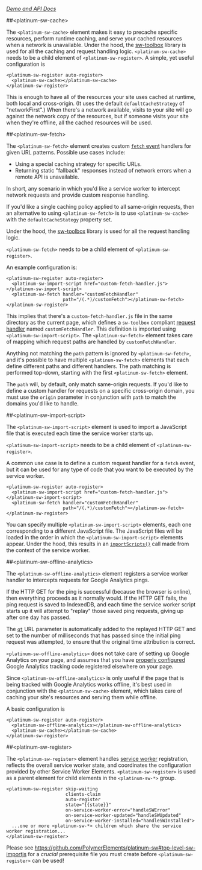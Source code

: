 
<!---

This README is automatically generated from the comments in these files:
platinum-sw-cache.html  platinum-sw-elements.html  platinum-sw-fetch.html  platinum-sw-import-script.html  platinum-sw-offline-analytics.html  platinum-sw-register.html

Edit those files, and our readme bot will duplicate them over here!
Edit this file, and the bot will squash your changes :)

-->

_[Demo and API Docs](https://elements.polymer-project.org/elements/platinum-sw)_


##&lt;platinum-sw-cache&gt;


The `<platinum-sw-cache>` element makes it easy to precache specific resources, perform runtime
caching, and serve your cached resources when a network is unavailable.
Under the hood, the [sw-toolbox](https://github.com/googlechrome/sw-toolbox) library is used
for all the caching and request handling logic.
`<platinum-sw-cache>` needs to be a child element of `<platinum-sw-register>`.
A simple, yet useful configuration is

    <platinum-sw-register auto-register>
      <platinum-sw-cache></platinum-sw-cache>
    </platinum-sw-register>

This is enough to have all of the resources your site uses cached at runtime, both local and
cross-origin.
(It uses the default `defaultCacheStrategy` of "networkFirst".)
When there's a network available, visits to your site will go against the network copy of the
resources, but if someone visits your site when they're offline, all the cached resources will
be used.



##&lt;platinum-sw-fetch&gt;


The `<platinum-sw-fetch>` element creates custom [`fetch` event](https://slightlyoff.github.io/ServiceWorker/spec/service_worker/#fetch-event-section)
handlers for given URL patterns. Possible use cases include:

- Using a special caching strategy for specific URLs.
- Returning static "fallback" responses instead of network errors when a remote API
is unavailable.

In short, any scenario in which you'd like a service worker to intercept network
requests and provide custom response handling.

If you'd like a single caching policy applied to all same-origin requests, then an alternative
to using `<platinum-sw-fetch>` is to use `<platinum-sw-cache>` with the `defaultCacheStategy`
property set.

Under the hood, the [sw-toolbox](https://github.com/googlechrome/sw-toolbox) library is used
for all the request handling logic.

`<platinum-sw-fetch>` needs to be a child element of `<platinum-sw-register>`.

An example configuration is:

    <platinum-sw-register auto-register>
      <platinum-sw-import-script href="custom-fetch-handler.js"></platinum-sw-import-script>
      <platinum-sw-fetch handler="customFetchHandler"
                         path="/(.*)/customFetch"></platinum-sw-fetch>
    </platinum-sw-register>

This implies that there's a `custom-fetch-handler.js` file in the same directory as the current
page, which defines a `sw-toolbox` compliant
[request handler](https://github.com/googlechrome/sw-toolbox#request-handlers) named
`customFetchHandler`. This definition is imported using `<platinum-sw-import-script>`. The
`<platinum-sw-fetch>` element takes care of mapping which request paths are handled by
`customFetchHandler`.

Anything not matching the `path` pattern is ignored by `<platinum-sw-fetch>`,
and it's possible to have multiple `<platinum-sw-fetch>` elements that each define different
paths and different handlers. The path matching is performed top-down, starting with the first
`<platinum-sw-fetch>` element.

The `path` will, by default, only match same-origin requests. If you'd like to define a custom
handler for requests on a specific cross-origin domain, you must use the `origin` parameter
in conjunction with `path` to match the domains you'd like to handle.
   

##&lt;platinum-sw-import-script&gt;


The `<platinum-sw-import-script>` element is used to import a JavaScript file that is executed
each time the service worker starts up.

`<platinum-sw-import-script>` needs to be a child element of `<platinum-sw-register>`.

A common use case is to define a custom request handler for a `fetch` event, but it can be used
for any type of code that you want to be executed by the service worker.

    <platinum-sw-register auto-register>
      <platinum-sw-import-script href="custom-fetch-handler.js"></platinum-sw-import-script>
      <platinum-sw-fetch handler="customFetchHandler"
                         path="/(.*)/customFetch"></platinum-sw-fetch>
    </platinum-sw-register>

You can specify multiple `<platinum-sw-import-script>` elements, each one corresponding to a
different JavaScript file. The JavaScript files will be loaded in the order in which the
`<platinum-sw-import-script>` elements appear. Under the hood, this results in an
[`importScripts()`](https://developer.mozilla.org/en-US/docs/Web/API/WorkerGlobalScope/importScripts)
call made from the context of the service worker.
   

##&lt;platinum-sw-offline-analytics&gt;


The `<platinum-sw-offline-analytics>` element registers a service worker handler to
intercepts requests for Google Analytics pings.

If the HTTP GET for the ping is successful (because the browser is online), then everything
proceeds as it normally would. If the HTTP GET fails, the ping request is saved to IndexedDB, and each time the service worker
script starts up it will attempt to "replay" those saved ping requests, giving up after one day
has passed.

The [`qt`](https://developers.google.com/analytics/devguides/collection/protocol/v1/parameters#qt)
URL parameter is automatically added to the replayed HTTP GET and set to the number of
milliseconds that has passed since the initial ping request was attempted, to ensure that the
original time attribution is correct.

`<platinum-sw-offline-analytics>` does not take care of setting up Google Analytics on your
page, and assumes that you have [properly configured](https://support.google.com/analytics/answer/1008080)
Google Analytics tracking code registered elsewhere on your page.

Since `<platinum-sw-offline-analytics>` is only useful if the page that is being tracked with
Google Analytics works offline, it's best used in conjunction with the `<platinum-sw-cache>`
element, which takes care of caching your site's resources and serving them while offline.

A basic configuration is

    <platinum-sw-register auto-register>
      <platinum-sw-offline-analytics></platinum-sw-offline-analytics>
      <platinum-sw-cache></platinum-sw-cache>
    </platinum-sw-register>

   

##&lt;platinum-sw-register&gt;


The `<platinum-sw-register>` element handles
[service worker](http://www.html5rocks.com/en/tutorials/service-worker/introduction/)
registration, reflects the overall service worker state, and coordinates the configuration
provided by other Service Worker Elements.
`<platinum-sw-register>` is used as a parent element for child elements in the
`<platinum-sw-*>` group.

    <platinum-sw-register skip-waiting
                          clients-claim
                          auto-register
                          state="{{state}}"
                          on-service-worker-error="handleSWError"
                          on-service-worker-updated="handleSWUpdated"
                          on-service-worker-installed="handleSWInstalled">
      ...one or more <platinum-sw-*> children which share the service worker registration...
    </platinum-sw-register>

Please see https://github.com/PolymerElements/platinum-sw#top-level-sw-importjs for a
*crucial* prerequisite file you must create before `<platinum-sw-register>` can be used!


